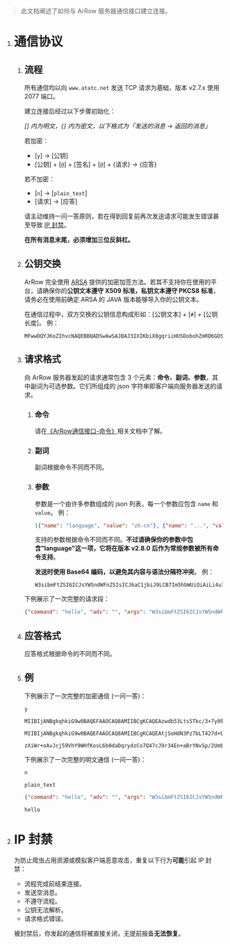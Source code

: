 > 此文档阐述了如何与 ArRow 服务器通信接口建立连接。
>

1. # 通信协议

   1. ## 流程

      所有通信均以向 `www.atatc.net` 发送 TCP 请求为基础，版本 v2.7.x 使用 2077 端口。

      建立连接后经过以下步骤初始化：

      *[] 内为明文，{} 内为密文，以下格式为「发送的消息 -> 返回的消息」*

      若加密：

      - [`y`] -> [公钥]
      - [公钥] + [`@`] + [签名] + [`@`] + {请求} -> {应答}

      若不加密：

      - [`n`] -> [`plain_text`]
      - [请求] -> [应答]

      请主动维持一问一答原则，若在得到回复前再次发送请求可能发生错误甚至导致 [IP 封禁](#ip_blocking)。

      **在所有消息末尾，必须增加三位反斜杠。**

   2. ## 公钥交换

      ArRow 完全使用 [ARSA](https://www.github.com/ATATC/ARSA/) 提供的加密加签方法。若其不支持你在使用的平台，请确保你的**公钥文本遵守 X509 标准，私钥文本遵守 PKCS8 标准**，请务必在使用前确定 ARSA 的 JAVA 版本能够导入你的公钥文本。

      在通信过程中，双方交换的公钥信息构成形如：[公钥文本] + [`#`] + [公钥长度]。
      例：

      ```
      MFwwDQYJKoZIhvcNAQEBBQADSwAwSAJBAJ3IXIKbiX8gqriiHUSDobohZmRD6GDSV//KOEpHz/cqA5/buR3cl2BB1t4sJPDWJQGF3fKmaIuH3lt0nygSlcMCAwEAAQ==#512
      ```

   3. ## 请求格式

      向 ArRow 服务器发起的请求通常包含 3 个元素：**命令、副词、参数**，其中副词为可选参数。它们所组成的 json 字符串即客户端向服务器发送的请求。

      1. ### 命令

         请在[《ArRow通信接口-命令》](ArRow通信接口-命令.md)相关文档中了解。

      2. ### 副词

         副词根据命令不同而不同。

      3. ### 参数

         参数是一个由许多参数组成的 json 列表，每一个参数应包含 `name` 和 `value`。
         例：

         ```json
         [{"name": "language", "value": "zh-cn"}, {"name": "...", "value": "..."}]
         ```

         支持的参数根据命令不同而不同。**不过请确保你的参数中包含"language"这一项，它将在版本 v2.8.0 后作为常规参数被所有命令支持**。

         **发送时使用 Base64 编码，以避免其内容与语法分隔符冲突**。
         例：

         ```
         W3sibmFtZSI6ICJsYW5ndWFnZSIsICJ6aC1jbiJ9LCB7Im5hbWUiOiAiLi4uIiwgInZhbHVlIjogIi4uLiJ9XQ==
         ```

      下例展示了一次完整的请求段：

      ```json
      {"command": "hello", "adv": "", "args": "W3sibmFtZSI6ICJsYW5ndWFnZSIsICJ6aC1jbiJ9LCB7Im5hbWUiOiAiLi4uIiwgInZhbHVlIjogIi4uLiJ9XQ=="}
      ```

   4. ## 应答格式

      应答格式根据命令的不同而不同。

   5. ## 例

      下例展示了一次完整的加密通信 (一问一答)：

      ```
      y
      ```

      ```
      MIIBIjANBgkqhkiG9w0BAQEFAAOCAQ8AMIIBCgKCAQEAzwdb53Lts5Tkc/3+7y09vZ7F5ipFXLPr4doDvA2iS4k/m/iiY1zqR8NZJQWYrl0zJLF6TOEvTdmIVqLPj4gs3VBghSbwiIRObvI/fGhM6KxwlNFcPYVmS92XrZAGYp9WDdZzRhFbTlfSPMXWTyEeOvFfJhex4yllad3FV/J9wTrMJwdhhLbXY52sv9gawoAo/hlmYvP+d77+lCcFP0kUh1feYFv0ye/AKE8Uk8WFw2nQxkwS7taEzymJhBU30HEtH0nHGXIu0B25PgHVx8U/2+2I60T7g471daj7uacEKjfDK+wHuVOhCPrjN3kZILPWRuvwLTnpl92Kq1H6225AIwIDAQAB#2048
      ```

      ```
      MIIBIjANBgkqhkiG9w0BAQEFAAOCAQ8AMIIBCgKCAQEAtjSoHdN3Pz7bLT427d+Cofr0tIVvxpUFY5wmUiCxcABqw3GtZSoEvDzUtLjVjSASA1Yy7w6hmKfaeni6LTTGxNrBSr5ETXRNkG/5KEwgnDrqq/5Q0tpMOyFZNdIT4BmwLtUosJsO33/f1cLhmSqza0dvEcblXfTJww3kPt1RcHGJMUHBT+P+wpAZIIX0/kW5DkdgmOAIWbFzJICJ8sc6//BUr7VI3C+1JrI/6iLK5ReMcOi0lH85lALZ0Thn8VTqmaKpgTHlo0GBdJIuvkuK41ucPXWQgnu6iEzq2kxbtZ3iXQrQ1L529/VthMUjwFtJ9JOUHw86Lt3Rir4enbVeTwIDAQAB#2048@bB5HUfZcWI4M8SK7hZgfi3f20ZruGydnKDe/yAD9dlwCRKy8ZF6dnqaT6z/N1n0Lg2QhfAdtyc5TX8Dox21z0arOS2JlLmPds5ejpnNewZnBXii4bzt0u7Ld51thfZdvJrNjiT2/gzZ5oycwx61eeOuL007KwmkMJRDidC1svtUf9DMN7t0lf7cRDsNP2OGYsyAnv2TroNEQcooBL/TjEePC48gjI55tkmbJw4glnsPzVcn7mKWQt9irPB8XS31dhSwpAWDU1Vv3LmHwsAh1ISste82G1w/tKqvggYCpxp+lLSoNtKVcb86mbEIPYE04o9aBxfqhJsqzvae+AJdVig==@tcuv+TvGMmvh1OWefGSWfaG5/yVvjVR7HYM20nWEPE0WCjZGgSgW+SKe6phX0BA3riHC/5TWw3BaZoYPobl7ddELVrPmEUpNYt7oEd62Sciow4Ua0OTJ506w65X1xwW2jXhsYeiygK3kFvtW62iVjBcYsxuxmkWPI+pELHBJphs6Yyn9clU8J4pLzfxri7cceIZrEbhwmOOFmJdrWAnkMCEo5mASAPAN3AVHoR6SddWfvRXIctxK/4zzGfvvGOKItsKItheKJ+ok2MpV1zIDEYdmyFUWeYcFa3Sjyk4GtgeBg6RqErPgD2GI1ExyLfHh6jizgPp/JgeM7tok5x2v4A==
      ```

      ```
      zXiWr+oAvJcj59VhY9WHfKosL6b0daDqrydzCo7Q47cJ9r34En+aBrYNvSp/2Umb56NsN+q74hKnsv1W7bCh/G/I++SypEUUA3jNLO44uDELK5NfyHv3WhIEYe2AXXyJgIZ0HZJwi8z6EIIHkbn7scCE6FvK167b5NThiOn56GVxMu4yOlKGcPef7vpXmhySH40jHxKazrzgKB54pyKEKbJdLg+AXhTEkpbEKhrTNIMJrYxnkF7zSC2khzgG6A9kpQGRYNK+fu1Yd6T8mjwTQiyqs6iWAnF0UOhVx05MijpG8SUHPymVTUDwlN+k3JNH3VcHQhmCdxoizFJwKLSubQ==@ZWwrQdY0uxkLLoCzq5oq3Ias3yDJoV85jY093uLHZjON4skuYTAeIiAgU/WvYBYRPHganuXE6EUNtoKzoVnZzqEGdxrMs8L9M4dTvlrhaPN6/l/4dVRG35vJOMp+TEe4YsclFbufNGMrcGPknxgvtS/cvIDOUshqOGXJbJE7pMXfWJXWHqQs59qjWrXToYov1WoWSekD4eU7v1ThhakO0b7NeaR3ZXPqo30RbwL3gRsDw5sz6Y5eBunCuEZoSWVKSdE3yWN2CJ2dVFWEeh2B39LXTnrDMExvZrL4SLxGXUhMDaFPl2tQKwwVS2VIxJAOe0xTDEjSnMvwiC0VWYP6FA==
      ```

      下例展示了一次完整的明文通信 (一问一答)：

      ```
      n
      ```

      ```
      plain_text
      ```

      ```json
      {"command": "hello", "adv": "", "args": "W3sibmFtZSI6ICJsYW5ndWFnZSIsICJ6aC1jbiJ9LCB7Im5hbWUiOiAiLi4uIiwgInZhbHVlIjogIi4uLiJ9XQ=="}
      ```

      ```
      hello
      ```

2. # IP 封禁

   为防止爬虫占用资源或模拟客户端恶意攻击，重复以下行为**可能**引起 IP 封禁：

   - 流程完成前结束连接。
   - 发送空消息。
   - 不遵守流程。
   - 公钥无法解析。
   - 请求格式错误。

   被封禁后，你发起的通信将被直接关闭，无提前报备**无法恢复**。
